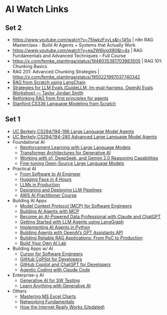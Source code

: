 # AI Watch Links

## Set 2
- https://www.youtube.com/watch?v=75lwkzFxyLs&t=145s | n8n RAG Masterclass - Build AI Agents + Systems that Actually Work
- https://www.youtube.com/watch?v=ea2W8IogX80&t=4s | RAG Fundamentals and Advanced Techniques – Full Course
- https://x.com/femke_plantinga/status/1948035381703983505 | RAG 101: Chunking Basics
- RAG 201: Advanced Chunking Strategies | https://x.com/femke_plantinga/status/1950221997037740342
- [RAG from Scratch using LangChain](https://www.youtube.com/watch?v=sVcwVQRHIc8)
- [Strategies for LLM Evals (GuideLLM, lm-eval-harness, OpenAI Evals Workshop) — Taylor Jordan Smith](https://www.youtube.com/watch?v=89NuzmKokIk)
- [Rethinking RAG from first principles for agents](https://maven.com/p/be969c/rethinking-rag-from-first-principles-for-agents)
- [Stanford CS336 Language Modeling from Scratch](https://www.youtube.com/playlist?list=PLoROMvodv4rOY23Y0BoGoBGgQ1zmU_MT_)

## Set 1
- [UC Berkely CS294/194-196 Large Language Model Agents](https://rdi.berkeley.edu/llm-agents/f24)
- [UC Berkely CS294/194-280 Advanced Large Language Model Agents](https://rdi.berkeley.edu/adv-llm-agents/sp25)
- Foundational AI
  - [Reinforcement Learning with Large Language Models](https://learning.oreilly.com/live-events/reinforcement-learning-with-large-language-models/0636920095685/0642572174057/)
  - [Transformer Architectures for Generative AI](https://learning.oreilly.com/live-events/transformer-architectures-for-generative-ai/0642572010589/0642572186289/)
  - [Working with o1, DeepSeek, and Gemini 2.0 Reasoning Capabilities](https://learning.oreilly.com/live-events/working-with-o1-deepseek-and-gemini-20-reasoning-capabilities/0642572015593/0642572169015/)
  - [Fine-tuning Open-Source Large Language Models](https://learning.oreilly.com/live-events/fine-tuning-open-source-large-language-models/0642572011954/0642572168896/)
- Practical AI
  - [From Software to AI Engineer](https://learning.oreilly.com/live-events/from-software-engineer-to-ai-data-scientist/0642572007671/0642572016233/)
  - [Hugging Face in 4 Hours](https://learning.oreilly.com/live-events/hugging-face-in-4-hours/0790145056533/0642572186401/)
  - [LLMs in Production](https://learning.oreilly.com/live-events/large-language-models-in-production/0636920098590/0642572016379/)
  - [Designing and Deploying LLM Pipelines](https://learning.oreilly.com/live-events/designing-and-deploying-llm-pipelines/0642572014796/0642572014795/)
  - [AWS AI Practitioner Course](https://learning.oreilly.com/live-events/aws-ai-practitioner-crash-course/0642572014740/0642572014739/)
- Building AI Apps
  - [Model Context Protocol (MCP) for Software Engineers](https://learning.oreilly.com/live-events/model-context-protocol-mcp-for-software-engineers/0642572182885/0642572182878/)
  - [Building AI Agents with MCP](https://learning.oreilly.com/live-events/building-ai-agents-with-model-context-protocol-mcp/0642572182441/0642572182434/)
  - [Become an AI-Powered Data Professional with Claude and ChatGPT](https://learning.oreilly.com/live-events/become-an-ai-powered-data-professional-with-claude-and-chatgpt/0642572177812/0642572177805/)
  - [Getting Started with LLM Agents using LangGraph](https://learning.oreilly.com/live-events/getting-started-with-llm-agents-using-langgraph/0790145047100/0642572168278/)
  - [Implementing AI Agents in Python](https://learning.oreilly.com/live-events/implementing-ai-agents-in-python/0642572016291/0642572016290/)
  - [Building Agents with OpenAI’s GPT Assistants API](https://learning.oreilly.com/live-events/building-agents-with-openais-gpt-assistants-api/0642572010712/0642572168155/)
  - [Building Reliable RAG Applications: From PoC to Production](https://learning.oreilly.com/live-events/building-reliable-rag-applications-from-poc-to-production/0642572012347/0642572012346/)
  - [Build Your Own AI Lab](https://learning.oreilly.com/live-events/build-your-own-ai-lab/0642572007495/0642572013857/)
- Building Apps w/ AI
  - [Cursor for Software Engineers](https://learning.oreilly.com/live-events/cursor-for-software-engineers/0642572012981/0642572016022/)
  - [GitHub CoPilot for Developers](https://learning.oreilly.com/live-events/github-copilot-for-developers/0636920094356/0642572016172/)
  - [GitHub Copilot and ChatGPT for Developers](https://learning.oreilly.com/live-events/github-copilot-and-chatgpt-for-developers/0642572005217/0642572016310/)
  - [Agentic Coding with Claude Code](https://learning.oreilly.com/live-events/agentic-coding-with-claude-code/0642572184049/0642572184032/)
- Enterprise-y AI
  - [Generative AI for SW Testing](https://learning.oreilly.com/live-events/generative-ai-for-software-testing/0642572016283/0642572016282/)
  - [Learn Anything with Generative AI](https://learning.oreilly.com/live-events/learn-anything-with-generative-ai/0642572169145/0642572169138/)
- Others
  - [Mastering MS Excel Charts](https://learning.oreilly.com/live-events/mastering-microsoft-excel-charts/0636920059854/0642572012824/)
  - [Networking Fundamentals](https://learning.oreilly.com/live-events/networking-fundamentals/0642572005369/0642572187590/)
  - [How the Internet Really Works (Updated)](https://learning.oreilly.com/live-events/how-the-internet-really-works-updated/0636920507659/0642572191573/)

